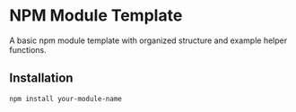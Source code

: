 # NPM Module Template

A basic npm module template with organized structure and example helper functions.

## Installation

```bash
npm install your-module-name
